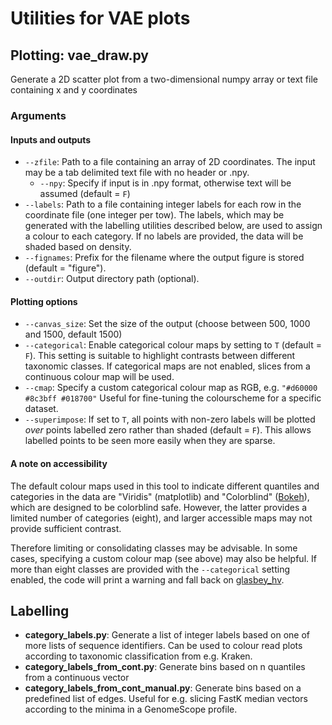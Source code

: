 # Utilities for VAE plots

## Plotting: vae_draw.py
Generate a 2D scatter plot from a two-dimensional numpy array or text file containing x and y coordinates

### Arguments
#### Inputs and outputs
- `--zfile`: Path to a file containing an array of 2D coordinates. The input may be a tab delimited text file with no header or .npy.
  - `--npy`: Specify if input is in .npy format, otherwise text will be assumed (default = `F`)
- `--labels`: Path to a file containing integer labels for each row in the coordinate file (one integer per tow). The labels, which may be generated with the labelling utilities described below, are used to assign a colour to each category. If no labels are provided, the data will be shaded based on density.
- `--fignames`: Prefix for the filename where the output figure is stored (default = "figure").
- `--outdir`: Output directory path (optional).
#### Plotting options
- `--canvas_size`: Set the size of the output (choose between 500, 1000 and 1500, default 1500)
- `--categorical`: Enable categorical colour maps by setting to `T` (default = `F`). This setting is suitable to highlight contrasts between different taxonomic classes. If categorical maps are not enabled, slices from a continuous colour map will be used.
- `--cmap`: Specify a custom categorical colour map as RGB, e.g. `"#d60000 #8c3bff #018700"` Useful for fine-tuning the colourscheme for a specific dataset.
- `--superimpose`: If set to `T`, all points with non-zero labels will be plotted *over* points labelled zero rather than shaded (default = `F`). This allows labelled points to be seen more easily when they are sparse.

#### A note on accessibility
The default colour maps used in this tool to indicate different quantiles and categories in the data are "Viridis" (matplotlib) and "Colorblind" ([Bokeh](https://docs.bokeh.org/en/latest/docs/reference/palettes.html)), which are designed to be colorblind safe. However, the latter provides a limited number of categories (eight), and larger accessible maps may not provide sufficient contrast.

Therefore limiting or consolidating classes may be advisable. In some cases, specifying a custom colour map (see above) may also be helpful. If more than eight classes are provided with the `--categorical` setting enabled, the code will print a warning and fall back on [glasbey_hv](https://colorcet.holoviz.org/user_guide/Categorical.html).

## Labelling
- **category_labels.py**: Generate a list of integer labels based on one of more lists of sequence identifiers. Can be used to colour read plots according to taxonomic classification from e.g. Kraken.
- **category_labels_from_cont.py**: Generate bins based on n quantiles from a continuous vector
- **category_labels_from_cont_manual.py**: Generate bins based on a predefined list of edges. Useful for e.g. slicing FastK median vectors according to the minima in a GenomeScope profile.
